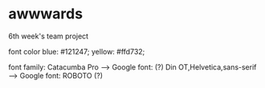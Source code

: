# awwwards
6th week's team project

font color  blue:   #121247;
            yellow: #ffd732;

font family:        Catacumba Pro                   --> Google font:  (?)
                    Din OT,Helvetica,sans-serif     --> Google font: ROBOTO (?)
